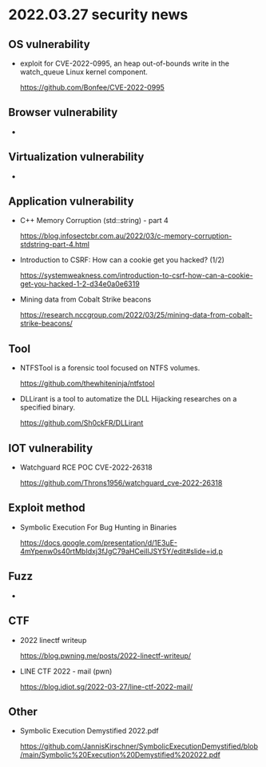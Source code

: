 # 2022.03.27 security news

## OS vulnerability 

* exploit for CVE-2022-0995, an heap out-of-bounds write in the watch_queue Linux kernel component.

  https://github.com/Bonfee/CVE-2022-0995

## Browser vulnerability

* 

## Virtualization vulnerability

* 

## Application vulnerability 

* C++ Memory Corruption (std::string) - part 4

  https://blog.infosectcbr.com.au/2022/03/c-memory-corruption-stdstring-part-4.html

* Introduction to CSRF: How can a cookie get you hacked? (1/2)

  https://systemweakness.com/introduction-to-csrf-how-can-a-cookie-get-you-hacked-1-2-d34e0a0e6319

* Mining data from Cobalt Strike beacons

  https://research.nccgroup.com/2022/03/25/mining-data-from-cobalt-strike-beacons/

## Tool

* NTFSTool is a forensic tool focused on NTFS volumes.

  https://github.com/thewhiteninja/ntfstool

* DLLirant is a tool to automatize the DLL Hijacking researches on a specified binary.

  https://github.com/Sh0ckFR/DLLirant

## IOT vulnerability 

* Watchguard RCE POC CVE-2022-26318

  https://github.com/Throns1956/watchguard_cve-2022-26318

## Exploit method

* Symbolic Execution For Bug Hunting in Binaries

  https://docs.google.com/presentation/d/1E3uE-4mYpenw0s40rtMbIdxj3fJgC79aHCeiIlJSY5Y/edit#slide=id.p

## Fuzz

* 

## CTF

* 2022 linectf writeup

  https://blog.pwning.me/posts/2022-linectf-writeup/

* LINE CTF 2022 - mail (pwn)

  https://blog.idiot.sg/2022-03-27/line-ctf-2022-mail/

## Other

* Symbolic Execution Demystified 2022.pdf

  https://github.com/JannisKirschner/SymbolicExecutionDemystified/blob/main/Symbolic%20Execution%20Demystified%202022.pdf